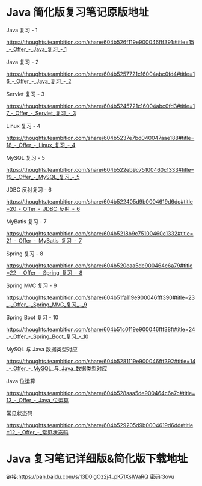 # Java 简化版复习笔记原版地址

Java 复习 - 1

https://thoughts.teambition.com/share/604b526f119e900046fff391#title=15_-_Offer_-_Java_复习_-_1

Java 复习 - 2

https://thoughts.teambition.com/share/604b5257721c16004abc0fd4#title=16_-_Offer_-_Java_复习_-_2

Servlet 复习 - 3

https://thoughts.teambition.com/share/604b5245721c16004abc0fd3#title=17_-_Offer_-_Servlet_复习_-_3

Linux 复习 - 4

https://thoughts.teambition.com/share/604b5237e7bd040047aae188#title=18_-_Offer_-_Linux_复习_-_4

MySQL 复习 - 5

https://thoughts.teambition.com/share/604b522eb9c75100460c1333#title=19_-_Offer_-_MySQL_复习_-_5

JDBC 反射复习 - 6

https://thoughts.teambition.com/share/604b522405d9b0004619d6dc#title=20_-_Offer_-_JDBC_反射_-_6

MyBatis 复习 - 7

https://thoughts.teambition.com/share/604b5218b9c75100460c1332#title=21_-_Offer_-_MyBatis_复习_-_7

Spring 复习 - 8

https://thoughts.teambition.com/share/604b520caa5de900464c6a79#title=22_-_Offer_-_Spring_复习_-_8

Spring MVC 复习 - 9

https://thoughts.teambition.com/share/604b51fa119e900046fff390#title=23_-_Offer_-_Spring_MVC_复习_-_9

Spring Boot 复习 - 10

https://thoughts.teambition.com/share/604b51c0119e900046fff38f#title=24_-_Offer_-_Spring_Boot_复习_-_10

MySQL 与 Java 数据类型对应

https://thoughts.teambition.com/share/604b5281119e900046fff392#title=14_-_Offer_-_MySQL_与_Java_数据类型对应

Java 位运算

https://thoughts.teambition.com/share/604b528aaa5de900464c6a7c#title=13_-_Offer_-_Java_位运算

常见状态码

https://thoughts.teambition.com/share/604b529205d9b0004619d6dd#title=12_-_Offer_-_常见状态码

# Java 复习笔记详细版&简化版下载地址

链接:https://pan.baidu.com/s/13D0igOz2j4_pK7IXsIWaRQ  密码:3ovu